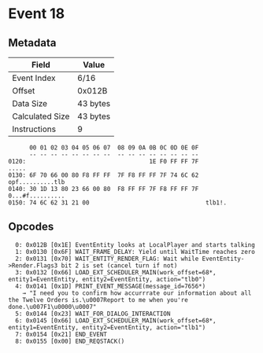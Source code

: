 # Event 18

## Metadata

| Field           | Value    |
|-----------------|----------|
| Event Index     | 6/16     |
| Offset          | 0x012B   |
| Data Size       | 43 bytes |
| Calculated Size | 43 bytes |
| Instructions    | 9        |

```
      00 01 02 03 04 05 06 07  08 09 0A 0B 0C 0D 0E 0F
      -- -- -- -- -- -- -- --  -- -- -- -- -- -- -- --
0120:                                   1E F0 FF FF 7F             .....
0130: 6F 70 66 00 80 F8 FF FF  7F F8 FF FF 7F 74 6C 62  opf..........tlb
0140: 30 1D 13 80 23 66 00 80  F8 FF FF 7F F8 FF FF 7F  0...#f..........
0150: 74 6C 62 31 21 00                                 tlb1!.          
```

## Opcodes

```
  0: 0x012B [0x1E] EventEntity looks at LocalPlayer and starts talking
  1: 0x0130 [0x6F] WAIT_FRAME_DELAY: Yield until WaitTime reaches zero
  2: 0x0131 [0x70] WAIT_ENTITY_RENDER_FLAG: Wait while EventEntity->Render.Flags3 bit 2 is set (cancel turn if not)
  3: 0x0132 [0x66] LOAD_EXT_SCHEDULER_MAIN(work_offset=68*, entity1=EventEntity, entity2=EventEntity, action="tlb0")
  4: 0x0141 [0x1D] PRINT_EVENT_MESSAGE(message_id=7656*)
    → "I need you to confirm how accurrrate our information about all the Twelve Orders is.\u0007Report to me when you're done.\u007F1\u0000\u0007"
  5: 0x0144 [0x23] WAIT_FOR_DIALOG_INTERACTION
  6: 0x0145 [0x66] LOAD_EXT_SCHEDULER_MAIN(work_offset=68*, entity1=EventEntity, entity2=EventEntity, action="tlb1")
  7: 0x0154 [0x21] END_EVENT
  8: 0x0155 [0x00] END_REQSTACK()
```
